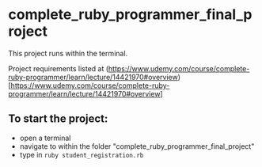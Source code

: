 # complete_ruby_programmer_final_project

This project runs within the terminal.

Project requirements listed at (https://www.udemy.com/course/complete-ruby-programmer/learn/lecture/14421970#overview)[https://www.udemy.com/course/complete-ruby-programmer/learn/lecture/14421970#overview]

## To start the project:
- open a terminal
- navigate to within the folder "complete_ruby_programmer_final_project"
- type in `ruby student_registration.rb`

